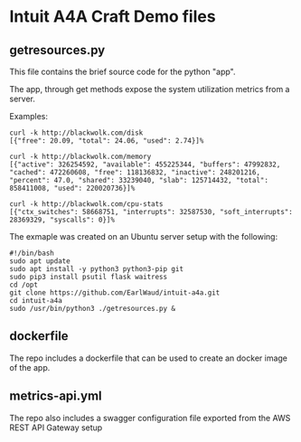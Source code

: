 # Intuit A4A Craft Demo files

## getresources.py
This file contains the brief source code for the python "app".  

The app, through get methods expose the system utilization metrics from a server.

Examples:
```
curl -k http://blackwolk.com/disk
[{"free": 20.09, "total": 24.06, "used": 2.74}]%

curl -k http://blackwolk.com/memory
[{"active": 326254592, "available": 455225344, "buffers": 47992832, "cached": 472260608, "free": 118136832, "inactive": 248201216, "percent": 47.0, "shared": 33239040, "slab": 125714432, "total": 858411008, "used": 220020736}]%

curl -k http://blackwolk.com/cpu-stats
[{"ctx_switches": 58668751, "interrupts": 32587530, "soft_interrupts": 28369329, "syscalls": 0}]%
```

The exmaple was created on an Ubuntu server setup with the following:
```
#!/bin/bash
sudo apt update
sudo apt install -y python3 python3-pip git
sudo pip3 install psutil flask waitress
cd /opt
git clone https://github.com/EarlWaud/intuit-a4a.git
cd intuit-a4a
sudo /usr/bin/python3 ./getresources.py &
```


## dockerfile
The repo includes a dockerfile that can be used to create an docker image of the app.


## metrics-api.yml
The repo also includes a swagger configuration file exported from the AWS REST API Gateway setup
